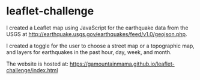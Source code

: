 # leaflet-challenge

I created a Leaflet map using JavaScript for the earthquake data from the USGS at http://earthquake.usgs.gov/earthquakes/feed/v1.0/geojson.php.

I created a toggle for the user to choose a street map or a topographic map, and layers for earthquakes in the past hour, day, week, and month.

The website is hosted at: https://gamountainmama.github.io/leaflet-challenge/index.html

